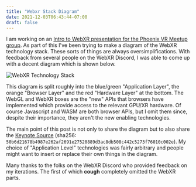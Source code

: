 ```yaml
---
title: "Webxr Stack Diagram"
date: 2021-12-03T06:43:44-07:00
draft: false
---
```


I am working on an [Intro to WebXR presentation for the Phoenix VR Meetup group](https://www.meetup.com/Phoenix-VR-For-Good-Meetup/events/282439401/).
As part of this I've been trying to make a diagram of the WebXR technology
stack.  These sorts of things are always oversimplifications.  With feedback
from several people on the WebXR Discord, I was able to come up with a decent
diagram which is shown below.

![WebXR Technology Stack](/webxr-stack-v1.png "WebXR Technology Stack")

This diagram is split roughly into the blue/green "Application Layer", the
orange "Browser Layer" and the red "Hardware Layer" at the bottom.  The
WebGL and WebXR boxes are the "new" APIs that browsers have implemented
which provide access to the relevant GPU/XR hardware.  Of course Javascript
and WASM are both browser APIs, but I omit them since, despite their importance,
they aren't the new enabling technologies.

The main point of this post is not only to share the diagram but to also share
the [Keynote Source](/WebXR-Presentation.key) (sha256: `50b6d21678b4987e262af2691e27520889d3ac8db508c442c5273f76010c002e`).
My choice of "Application Level" technologies was fairly arbitrary and people
might want to insert or replace their own things in the diagram.

Many thanks to the folks on the WebXR Discord who provided feedback on my
iterations.  The first of which **cough** completely omitted the WebXR parts.
